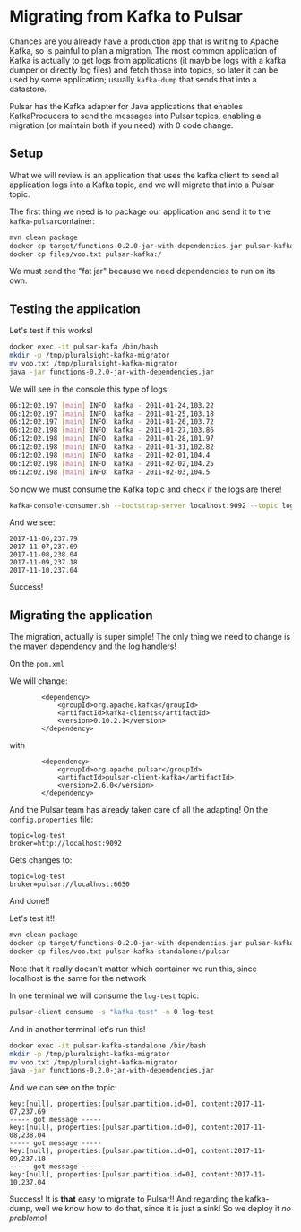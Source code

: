 # Migrating from Kafka to Pulsar

Chances are you already have a production app that is writing to Apache Kafka, so is painful to plan a migration.
The most common application of Kafka is actually to get logs from applications (it mayb be logs with a kafka dumper or directly log files)
and fetch those into topics, so later it can be used by some application; usually `kafka-dump` that sends that into a datastore.

Pulsar has the Kafka adapter for Java applications that enables KafkaProducers to send the messages into Pulsar topics, 
enabling a migration (or maintain both if you need) with 0 code change.

## Setup

What we will review is an application that uses the kafka client to send all application logs into a Kafka topic, 
and we will migrate that into a Pulsar topic.

The first thing we need is to package our application and send it to the `kafka-pulsar`container:

```bash
mvn clean package
docker cp target/functions-0.2.0-jar-with-dependencies.jar pulsar-kafka:/functions-0.2.0-jar-with-dependencies.jar
docker cp files/voo.txt pulsar-kafka:/
```

We must send the "fat jar" because we need dependencies to run on its own.


## Testing the application

Let's test if this works!

```bash
docker exec -it pulsar-kafa /bin/bash
mkdir -p /tmp/pluralsight-kafka-migrator
mv voo.txt /tmp/pluralsight-kafka-migrator
java -jar functions-0.2.0-jar-with-dependencies.jar
```

We will see in the console this type of logs:

```bash
06:12:02.197 [main] INFO  kafka - 2011-01-24,103.22
06:12:02.197 [main] INFO  kafka - 2011-01-25,103.18
06:12:02.197 [main] INFO  kafka - 2011-01-26,103.72
06:12:02.198 [main] INFO  kafka - 2011-01-27,103.86
06:12:02.198 [main] INFO  kafka - 2011-01-28,101.97
06:12:02.198 [main] INFO  kafka - 2011-01-31,102.82
06:12:02.198 [main] INFO  kafka - 2011-02-01,104.4
06:12:02.198 [main] INFO  kafka - 2011-02-02,104.25
06:12:02.198 [main] INFO  kafka - 2011-02-03,104.5
```

So now we must consume the Kafka topic and check if the logs are there!

```bash
kafka-console-consumer.sh --bootstrap-server localhost:9092 --topic log-test --from-beginning --partition 0
```

And we see:

```
2017-11-06,237.79
2017-11-07,237.69
2017-11-08,238.04
2017-11-09,237.18
2017-11-10,237.04
```

Success! 

## Migrating the application

The migration, actually is super simple! The only thing we need to change is the maven dependency and the log handlers!

On the `pom.xml`

We will change:

```
        <dependency>
            <groupId>org.apache.kafka</groupId>
            <artifactId>kafka-clients</artifactId>
            <version>0.10.2.1</version>
        </dependency>
```

with

```
        <dependency>
			<groupId>org.apache.pulsar</groupId>
			<artifactId>pulsar-client-kafka</artifactId>
			<version>2.6.0</version>
		</dependency>
```

And the Pulsar team has already taken care of all the adapting! On the `config.properties` file:

```
topic=log-test
broker=http://localhost:9092
```

Gets changes to:

```
topic=log-test
broker=pulsar://localhost:6650
```

And done!!

Let's test it!!

```bash
mvn clean package
docker cp target/functions-0.2.0-jar-with-dependencies.jar pulsar-kafka-standalone:/pulsar/functions-0.2.0-jar-with-dependencies.jar
docker cp files/voo.txt pulsar-kafka-standalone:/pulsar
```

Note that it really doesn't matter which container we run this, since localhost is the same for the network

In one terminal we will consume the `log-test` topic:

```bash
pulsar-client consume -s "kafka-test" -n 0 log-test
```

And in another terminal let's run this!

```bash
docker exec -it pulsar-kafka-standalone /bin/bash
mkdir -p /tmp/pluralsight-kafka-migrator
mv voo.txt /tmp/pluralsight-kafka-migrator
java -jar functions-0.2.0-jar-with-dependencies.jar
```

And we can see on the topic:

```
key:[null], properties:[pulsar.partition.id=0], content:2017-11-07,237.69
----- got message -----
key:[null], properties:[pulsar.partition.id=0], content:2017-11-08,238.04
----- got message -----
key:[null], properties:[pulsar.partition.id=0], content:2017-11-09,237.18
----- got message -----
key:[null], properties:[pulsar.partition.id=0], content:2017-11-10,237.04
```

Success! It is **that** easy to migrate to Pulsar!! And regarding the kafka-dump, well we know how to do that, since it is just a sink! So we deploy it *no problemo*!




